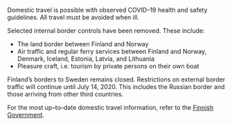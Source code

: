 Domestic travel is possible with observed COVID–19 health and safety guidelines. All travel must be avoided when ill.

Selected internal border controls have been removed. These include:

- The land border between Finland and Norway
- Air traffic and regular ferry services between Finland and Norway, Denmark, Iceland, Estonia, Latvia, and Lithuania
- Pleasure craft, i.e. tourism by private persons on their own boat

Finland’s borders to Sweden remains closed. Restrictions on external border traffic will continue until July 14, 2020. This includes the Russian border and those arriving from other third countries.

For the most up–to–date domestic travel information, refer to the [Finnish Government](https://valtioneuvosto.fi/en/information-on-coronavirus/current-restrictions).
